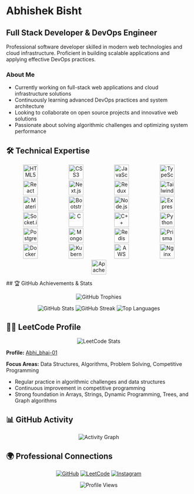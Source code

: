 # Abhishek Bisht

## Full Stack Developer & DevOps Engineer

Professional software developer skilled in modern web technologies and cloud infrastructure. Proficient in building scalable applications and applying effective DevOps practices.
### About Me

* Currently working on full-stack web applications and cloud infrastructure solutions
* Continuously learning advanced DevOps practices and system architecture
* Looking to collaborate on open source projects and innovative web solutions
* Passionate about solving algorithmic challenges and optimizing system performance

## 🛠️ Technical Expertise

<div align="center">



<p>
<img src="https://cdn.jsdelivr.net/gh/devicons/devicon/icons/html5/html5-original.svg" height="40" alt="HTML5" style="margin:0 40px;"/>
<img src="https://cdn.jsdelivr.net/gh/devicons/devicon/icons/css3/css3-original.svg" height="40" alt="CSS3" style="margin:0 40px;"/>
<img src="https://cdn.jsdelivr.net/gh/devicons/devicon/icons/javascript/javascript-original.svg" height="40" alt="JavaScript" style="margin:0 40px;"/>
<img src="https://cdn.jsdelivr.net/gh/devicons/devicon/icons/typescript/typescript-original.svg" height="40" alt="TypeScript" style="margin:0 40px;"/>
<img src="https://cdn.jsdelivr.net/gh/devicons/devicon/icons/react/react-original.svg" height="40" alt="React" style="margin:0 40px;"/>
<img src="https://cdn.jsdelivr.net/gh/devicons/devicon/icons/nextjs/nextjs-original.svg" height="40" alt="Next.js" style="margin:0 40px;"/>
<img src="https://cdn.jsdelivr.net/gh/devicons/devicon/icons/redux/redux-original.svg" height="40" alt="Redux" style="margin:0 40px;"/>
<img src="https://cdn.jsdelivr.net/gh/devicons/devicon/icons/tailwindcss/tailwindcss-original.svg" height="40" alt="Tailwind CSS" style="margin:0 40px;"/>
<img src="https://cdn.jsdelivr.net/gh/devicons/devicon/icons/materialui/materialui-original.svg" height="40" alt="Material UI" style="margin:0 40px;"/>
<img src="https://cdn.jsdelivr.net/gh/devicons/devicon/icons/bootstrap/bootstrap-original.svg" height="40" alt="Bootstrap" style="margin:0 40px;"/>
<img src="https://cdn.jsdelivr.net/gh/devicons/devicon/icons/nodejs/nodejs-original.svg" height="40" alt="Node.js" style="margin:0 40px;"/>
<img src="https://cdn.jsdelivr.net/gh/devicons/devicon/icons/express/express-original.svg" height="40" alt="Express.js" style="margin:0 40px;"/>
<img src="https://cdn.jsdelivr.net/gh/devicons/devicon/icons/socketio/socketio-original.svg" height="40" alt="Socket.io" style="margin:0 40px;"/>
<img src="https://cdn.jsdelivr.net/gh/devicons/devicon/icons/c/c-original.svg" height="40" alt="C" style="margin:0 40px;"/>
<img src="https://cdn.jsdelivr.net/gh/devicons/devicon/icons/cplusplus/cplusplus-original.svg" height="40" alt="C++" style="margin:0 40px;"/>
<img src="https://cdn.jsdelivr.net/gh/devicons/devicon/icons/python/python-original.svg" height="40" alt="Python" style="margin:0 40px;"/>
<img src="https://cdn.jsdelivr.net/gh/devicons/devicon/icons/postgresql/postgresql-original.svg" height="40" alt="PostgreSQL" style="margin:0 40px;"/>
<img src="https://cdn.jsdelivr.net/gh/devicons/devicon/icons/mongodb/mongodb-original.svg" height="40" alt="MongoDB" style="margin:0 40px;"/>
<img src="https://cdn.jsdelivr.net/gh/devicons/devicon/icons/redis/redis-original.svg" height="40" alt="Redis" style="margin:0 40px;"/>
<img src="https://cdn.jsdelivr.net/gh/devicons/devicon/icons/prisma/prisma-original.svg" height="40" alt="Prisma" style="margin:0 40px;"/>
<img src="https://cdn.jsdelivr.net/gh/devicons/devicon/icons/docker/docker-original.svg" height="40" alt="Docker" style="margin:0 40px;"/>
<img src="https://cdn.jsdelivr.net/gh/devicons/devicon/icons/kubernetes/kubernetes-plain.svg" height="40" alt="Kubernetes" style="margin:0 40px;"/>
<img src="https://cdn.jsdelivr.net/gh/devicons/devicon/icons/amazonwebservices/amazonwebservices-original.svg" height="40" alt="AWS" style="margin:0 40px;"/>
<img src="https://cdn.jsdelivr.net/gh/devicons/devicon/icons/nginx/nginx-original.svg" height="40" alt="Nginx" style="margin:0 40px;"/>
<img src="https://cdn.jsdelivr.net/gh/devicons/devicon/icons/apache/apache-original.svg" height="40" alt="Apache" style="margin:0 40px;"/>
</p>

</div>
## 🏆 GitHub Achievements & Stats

<div align="center">

![GitHub Trophies](https://github-profile-trophy.vercel.app/?username=abhi12-hue\&theme=darkhub\&no-frame=true\&margin-w=5\&margin-h=5)

<img src="https://github-readme-stats.vercel.app/api?username=abhi12-hue&show_icons=true&theme=dark&hide_border=true&bg_color=0d1117" alt="GitHub Stats" />

<img src="https://github-readme-streak-stats.herokuapp.com/?user=abhi12-hue&theme=dark&hide_border=true&background=0d1117" alt="GitHub Streak" />

<img src="https://github-readme-stats.vercel.app/api/top-langs/?username=abhi12-hue&layout=compact&theme=dark&hide_border=true&bg_color=0d1117" alt="Top Languages" />

</div>

## 🧑‍💻 LeetCode Profile

<div align="center">
  <img src="https://leetcard.jacoblin.cool/Abhi_bhai-01?theme=dark&font=source_code_pro&ext=contest" alt="LeetCode Stats" />
</div>

**Profile:** [Abhi\_bhai-01](https://leetcode.com/u/Abhi_bhai-01/)

**Focus Areas:** Data Structures, Algorithms, Problem Solving, Competitive Programming

* Regular practice in algorithmic challenges and data structures
* Continuous improvement in competitive programming
* Strong foundation in Arrays, Strings, Dynamic Programming, Trees, and Graph algorithms

## 📊 GitHub Activity

<div align="center">
  <img src="https://github-readme-activity-graph.vercel.app/graph?username=abhi12-hue&theme=github-compact&hide_border=true&bg_color=0d1117&color=79c0ff&line=58a6ff&point=f85149" alt="Activity Graph" />
</div>

## 🌍 Professional Connections

<div align="center">

[![GitHub](https://img.shields.io/badge/GitHub-181717?style=for-the-badge\&logo=github\&logoColor=white)](https://github.com/abhi12-hue)
[![LeetCode](https://img.shields.io/badge/LeetCode-FFA116?style=for-the-badge\&logo=leetcode\&logoColor=white)](https://leetcode.com/u/Abhi_bhai-01/)
[![Instagram](https://img.shields.io/badge/Instagram-E4405F?style=for-the-badge\&logo=instagram\&logoColor=white)](https://instagram.com/abhishek_bisht213)

</div>

<div align="center">
  <img src="https://komarev.com/ghpvc/?username=abhi12-hue&label=Profile%20Views&color=0e75b6&style=flat" alt="Profile Views" />
</div>

<div align="center" 
